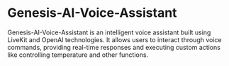 # Genesis-AI-Voice-Assistant
Genesis-AI-Voice-Assistant is an intelligent voice assistant built using LiveKit and OpenAI technologies. It allows users to interact through voice commands, providing real-time responses and executing custom actions like controlling temperature and other functions.
